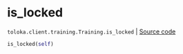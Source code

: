 # is_locked
`toloka.client.training.Training.is_locked` | [Source code](https://github.com/Toloka/toloka-kit/blob/v1.1.0.post1/src/client/training.py#L117)

```python
is_locked(self)
```

